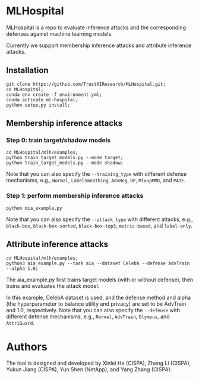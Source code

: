 # MLHospital

MLHospital is a repo to evaluate inference attacks and the corresponding defenses against machine learning models.

Currently we support membership inference attacks and attribute inference attacks.

## Installation
```
git clone https://github.com/TrustAIResearch/MLHospital.git;
cd MLHospital;
conda env create -f environment.yml;
conda activate ml-hospital;
python setup.py install;
```


## Membership inference attacks
### Step 0: train target/shadow models

```
cd MLHospital/mlh/examples;
python train_target_models.py --mode target;
python train_target_models.py --mode shadow;
```
Note that you can also specify the `--training_type` with different defense mechanisms, e.g., `Normal`, `LabelSmoothing`, `AdvReg`, `DP`, `MixupMMD`, and `PATE`.

### Step 1: perform membership inference attacks
```
python mia_example.py 
```
Note that you can also specify the `--attack_type` with different attacks, e.g., `black-box`, `black-box-sorted`, `black-box-top3`, `metric-based`, and `label-only`.

## Attribute inference attacks

```
cd MLHospital/mlh/examples;
python3 aia_example.py --task aia --dataset CelebA --defense AdvTrain --alpha 1.0;
```
The aia_example.py first trains target models (with or without defense), then trains and evaluates the attack model.

In this example, CelebA dataset is used, and the defense method and alpha (the hyperparameter to balance utility and privacy) are set to be AdvTrain and 1.0, respectively.
Note that you can also specify the `--defense` with different defense mechanisms, e.g., `Normal`, `AdvTrain`, `Olympus`, and `AttriGuard`.


# Authors
The tool is designed and developed by Xinlei He (CISPA), Zheng Li (CISPA), Yukun Jiang (CISPA), Yun Shen (NetApp), and Yang Zhang (CISPA).
